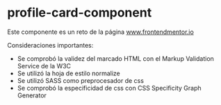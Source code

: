 # profile-card-component
Este componente es un reto de la página www.frontendmentor.io

Consideraciones importantes:

- Se comprobó la validez del marcado HTML con el Markup Validation Service de la W3C
- Se utilizó la hoja de estilo normalize
- Se utilizó SASS como preprocesador de css
- Se comprobó la especificidad de css con CSS Specificity Graph Generator
